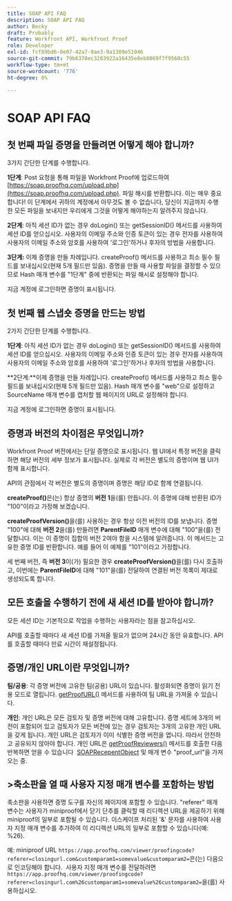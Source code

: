 ```yaml
---
title: SOAP API FAQ
description: SOAP API FAQ
author: Becky
draft: Probably
feature: Workfront API, Workfront Proof
role: Developer
exl-id: fcf89bd6-0e07-42a7-9ae3-9a1309e51946
source-git-commit: 79b6370ec3283922a16435e8eb8069f7f9560c55
workflow-type: tm+mt
source-wordcount: '776'
ht-degree: 0%

---
```


# SOAP API FAQ

## 첫 번째 파일 증명을 만들려면 어떻게 해야 합니까?

3가지 간단한 단계를 수행합니다.

**1단계**: Post 요청을 통해 파일을 Workfront Proof에 업로드하여  [https://soap.proofhq.com/upload.php](https://soap.proofhq.com/upload.php). 파일 해시를 반환합니다. 이는 매우 중요합니다! 이 단계에서 귀하의 계정에서 아무것도 볼 수 없습니다, 당신이 지금까지 수행 한 모든 파일을 보내지만 우리에게 그것을 어떻게 해야하는지 알려주지 않습니다.

**2단계**: 아직 세션 ID가 없는 경우 doLogin() 또는 getSessionID() 메서드를 사용하여 세션 ID를 얻으십시오. 사용자의 이메일 주소와 인증 토큰이 있는 경우 전자를 사용하여 사용자의 이메일 주소와 암호를 사용하여 &#39;로그인&#39;하거나 후자의 방법을 사용합니다.

**3단계:** 이제 증명을 만들 차례입니다. createProof() 메서드를 사용하고 최소 필수 필드를 보내십시오(현재 5개 필드만 있음). 증명을 만들 때 사용할 파일을 결정할 수 있으므로 Hash 매개 변수를 &quot;1단계&quot; 중에 반환되는 파일 해시로 설정해야 합니다.

지금 계정에 로그인하면 증명이 표시됩니다.

## 첫 번째 웹 스냅숏 증명을 만드는 방법

2가지 간단한 단계를 수행합니다.

**1단계**: 아직 세션 ID가 없는 경우 doLogin() 또는 getSessionID() 메서드를 사용하여 세션 ID를 얻으십시오. 사용자의 이메일 주소와 인증 토큰이 있는 경우 전자를 사용하여 사용자의 이메일 주소와 암호를 사용하여 &#39;로그인&#39;하거나 후자의 방법을 사용합니다.

**2단계:**이제 증명을 만들 차례입니다. createProof() 메서드를 사용하고 최소 필수 필드를 보내십시오(현재 5개 필드만 있음). Hash 매개 변수를 &quot;web&quot;으로 설정하고 SourceName 매개 변수를 캡처할 웹 페이지의 URL로 설정해야 합니다.

지금 계정에 로그인하면 증명이 표시됩니다.

## 증명과 버전의 차이점은 무엇입니까?

Workfront Proof 버전에서는 단일 증명으로 표시됩니다. 웹 UI에서 특정 버전을 클릭하면 해당 버전의 세부 정보가 표시됩니다. 실제로 각 버전은 별도의 증명이며 웹 UI가 함께 표시합니다.

API의 관점에서 각 버전은 별도의 증명이며 증명은 해당 ID로 함께 연결됩니다.

**createProof()**&#x200B;은(는) 항상 증명의 **버전 1**&#x200B;을(를) 만듭니다. 이 증명에 대해 반환된 ID가 &quot;100&quot;이라고 가정해 보겠습니다.

**createProofVersion()**&#x200B;을(를) 사용하는 경우 항상 이전 버전의 ID를 보냅니다. 증명 &quot;100&quot;에 대해 **버전 2**&#x200B;을(를) 만들려면 **ParentFileID** 매개 변수에 대해 &quot;100&quot;을(를) 전달합니다. 이는 이 증명이 집합의 버전 2여야 함을 시스템에 알려줍니다. 이 메서드는 고유한 증명 ID를 반환합니다. 예를 들어 이 예제를 &quot;101&quot;이라고 가정합니다.

세 번째 버전, 즉 **버전 3**&#x200B;이(가) 필요한 경우 **createProofVersion()**&#x200B;을(를) 다시 호출하고, 이번에는 **ParentFileID**&#x200B;에 대해 &quot;101&quot;을(를) 전달하여 연결된 버전 목록이 제대로 생성되도록 합니다.

## 모든 호출을 수행하기 전에 새 세션 ID를 받아야 합니까?

모든 세션 ID는 기본적으로 작업을 수행하는 사용자라는 점을 참고하십시오. 

API를 호출할 때마다 새 세션 ID를 가져올 필요가 없으며 24시간 동안 유효합니다. API를 호출할 때마다 만료 시간이 재설정됩니다.

## 증명/개인 URL이란 무엇입니까?

**팀/공용**: 각 증명 버전에 고유한 팀(공용) URL이 있습니다. 활성화되면 증명이 읽기 전용 모드로 열립니다. [getProofURL()](https://api.proofhq.com/home/proofs/getproofurl.html) 메서드를 사용하여 팀 URL을 가져올 수 있습니다.

**개인**: 개인 URL은 모든 검토자 및 증명 버전에 대해 고유합니다. 증명 세트에 3개의 버전이 포함되어 있고 검토자가 모든 버전에 있는 경우 검토자는 3개의 고유한 개인 URL을 갖게 됩니다. 개인 URL은 검토자가 이미 식별한 증명 버전을 엽니다. 따라서 안전하고 공유되지 않아야 합니다. 개인 URL은 [getProofReviewers()](https://api.proofhq.com/home/proofs/getproofreviewers.html) 메서드를 호출한 다음 반복하면 얻을 수 있습니다  [SOAPRecepentObject](https://api.proofhq.com/home/objects/soaprecipientobject.html) 및 매개 변수 &quot;proof_url&quot;을 가져오는 중.

## >축소판을 열 때 사용자 지정 매개 변수를 포함하는 방법

축소판을 사용하면 증명 도구를 자신의 페이지에 포함할 수 있습니다. &quot;referer&quot; 매개 변수는 사용자가 miniproof에서 닫기 단추를 클릭할 때 리디렉션 URL을 제공하기 위해 miniproof의 일부로 포함될 수 있습니다. 이스케이프 처리된 &#39;&amp;&#39; 문자를 사용하여 사용자 지정 매개 변수를 추가하여 이 리디렉션 URL의 일부로 포함할 수 있습니다(예: %26).

예: miniproof URL
`https://app.proofhq.com/viewer/proofingcode?referer=closingurl.com&customparam1=somevalue&customparam2=`은(는) 다음으로 인코딩해야 합니다. 
사용자 지정 매개 변수를 전달하려면 `https://app.proofhq.com/viewer/proofingcode?referer=closingurl.com%26customparam1=somevalue%26customparam2=`을(를) 사용하십시오.


